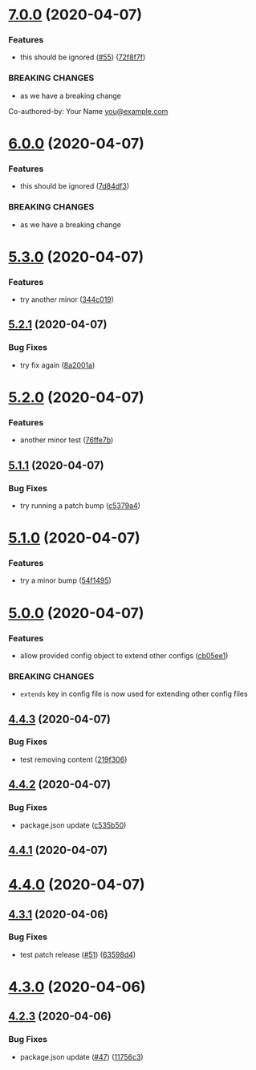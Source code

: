 # [7.0.0](https://github.com/speed-e/componentlibrary/compare/v6.0.0...v7.0.0) (2020-04-07)


### Features

* this should be ignored ([#55](https://github.com/speed-e/componentlibrary/issues/55)) ([72f8f7f](https://github.com/speed-e/componentlibrary/commit/72f8f7fc9ce5c46a7dc28dbbf2b4a771dc5aacde))


### BREAKING CHANGES

* as we have a breaking change

Co-authored-by: Your Name <you@example.com>

# [6.0.0](https://github.com/speed-e/componentlibrary/compare/v5.3.0...v6.0.0) (2020-04-07)


### Features

* this should be ignored ([7d84df3](https://github.com/speed-e/componentlibrary/commit/7d84df35aad834eec80b675df2737113940a8a4e))


### BREAKING CHANGES

* as we have a breaking change

# [5.3.0](https://github.com/speed-e/componentlibrary/compare/v5.2.1...v5.3.0) (2020-04-07)


### Features

* try another minor ([344c019](https://github.com/speed-e/componentlibrary/commit/344c0197a84e1a436cab36eed1502d29d997ba47))

## [5.2.1](https://github.com/speed-e/componentlibrary/compare/v5.2.0...v5.2.1) (2020-04-07)


### Bug Fixes

* try fix again ([8a2001a](https://github.com/speed-e/componentlibrary/commit/8a2001a41fd2755ef52d572a3e65805c42fc0818))

# [5.2.0](https://github.com/speed-e/componentlibrary/compare/v5.1.1...v5.2.0) (2020-04-07)


### Features

* another minor test ([76ffe7b](https://github.com/speed-e/componentlibrary/commit/76ffe7b43278284851cdc74a80cc963557876953))

## [5.1.1](https://github.com/speed-e/componentlibrary/compare/v5.1.0...v5.1.1) (2020-04-07)


### Bug Fixes

* try running a patch bump ([c5379a4](https://github.com/speed-e/componentlibrary/commit/c5379a4d617626ac9cf1c44ad0918488875e993c))

# [5.1.0](https://github.com/speed-e/componentlibrary/compare/v5.0.0...v5.1.0) (2020-04-07)


### Features

* try a minor bump ([54f1495](https://github.com/speed-e/componentlibrary/commit/54f149552a21e58af7541f89345606a2839bb3ff))

# [5.0.0](https://github.com/speed-e/componentlibrary/compare/v4.4.3...v5.0.0) (2020-04-07)


### Features

* allow provided config object to extend other configs ([cb05ee1](https://github.com/speed-e/componentlibrary/commit/cb05ee100f23ab5e5ba23c5810613f85fe874789))


### BREAKING CHANGES

* `extends` key in config file is now used for extending other config files

## [4.4.3](https://github.com/speed-e/componentlibrary/compare/v4.4.2...v4.4.3) (2020-04-07)


### Bug Fixes

* test removing content ([219f306](https://github.com/speed-e/componentlibrary/commit/219f306a4050b4366bfbd475ed70457b4453022f))

## [4.4.2](https://github.com/speed-e/componentlibrary/compare/v4.4.1...v4.4.2) (2020-04-07)


### Bug Fixes

* package.json update ([c535b50](https://github.com/speed-e/componentlibrary/commit/c535b50ab96a3a5dbc8153a0e1ce5d0eb48329f0))

## [4.4.1](https://github.com/speed-e/componentlibrary/compare/v4.4.0...v4.4.1) (2020-04-07)

# [4.4.0](https://github.com/speed-e/componentlibrary/compare/v4.3.1...v4.4.0) (2020-04-07)

## [4.3.1](https://github.com/speed-e/componentlibrary/compare/v4.3.0...v4.3.1) (2020-04-06)


### Bug Fixes

* test patch release ([#51](https://github.com/speed-e/componentlibrary/issues/51)) ([63598d4](https://github.com/speed-e/componentlibrary/commit/63598d4880b14a30d4579a642430e28ff00fa19b))

# [4.3.0](https://github.com/speed-e/componentlibrary/compare/v4.2.3...v4.3.0) (2020-04-06)

## [4.2.3](https://github.com/speed-e/componentlibrary/compare/v4.2.2...v4.2.3) (2020-04-06)


### Bug Fixes

* package.json update ([#47](https://github.com/speed-e/componentlibrary/issues/47)) ([11756c3](https://github.com/speed-e/componentlibrary/commit/11756c37b8b8cea953acfd56cd3baa9f2fbcfc45))
